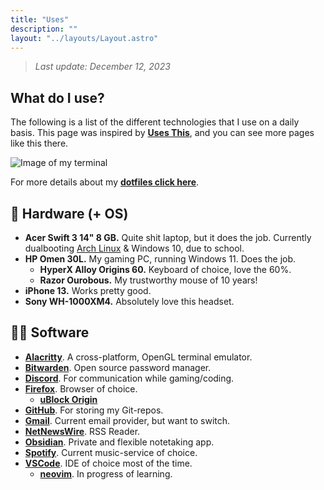 ```yaml
---
title: "Uses"
description: ""
layout: "../layouts/Layout.astro"
---
```


> *Last update: December 12, 2023*

## What do I use?

The following is a list of the  different technologies that I use on a daily basis. This page was inspired by [**Uses This**](https://usesthis.com/), and you can see more pages like this there.

![Image of my terminal](/img/term.png)

For more details about my [**dotfiles click here**](https://github.com/SindreKjelsrud/dotfiles).

## 🐧 Hardware (+ OS)

- **Acer Swift 3 14" 8 GB.** Quite shit laptop, but it does the job. Currently dualbooting [Arch Linux](https://archlinux.org/) & Windows 10, due to school.
- **HP Omen 30L.** My gaming PC, running Windows 11. Does the job.
    - **HyperX Alloy Origins 60.** Keyboard of choice, love the 60%.
    - **Razor Ourobous.** My trustworthy mouse of 10 years!
- **iPhone 13.** Works pretty good.
- **Sony WH-1000XM4.** Absolutely love this headset.

## 🧑‍💻 Software

- [**Alacritty**](https://github.com/alacritty/alacritty). A cross-platform, OpenGL terminal emulator. 
- [**Bitwarden**](https://bitwarden.com/). Open source password manager.
- [**Discord**](https://discord.com/). For communication while gaming/coding.
- [**Firefox**](https://www.mozilla.org/en-US/firefox/new/). Browser of choice.
    - [**uBlock Origin**](https://ublockorigin.com/)
- [**GitHub**](https://github.com/). For storing my Git-repos.
- [**Gmail**](https://gmail.com). Current email provider, but want to switch.
- [**NetNewsWire**](https://netnewswire.com/). RSS Reader.
- [**Obsidian**](https://obsidian.md/). Private and flexible notetaking app.
- [**Spotify**](https://spotify.com/). Current music-service of choice.
- [**VSCode**](https://github.com/microsoft/vscode). IDE of choice most of the time.
    - [**neovim**](https://neovim.io/). In progress of learning.